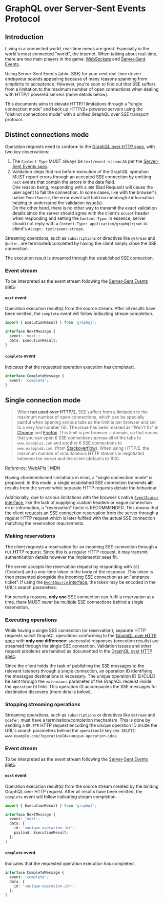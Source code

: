 # GraphQL over Server-Sent Events Protocol

## Introduction

Living in a connected world, real-time needs are great. Especially in the world's most connected "world", the internet. When talking about real-time, there are two main players in the game: [WebSockets](https://datatracker.ietf.org/doc/html/rfc6455) and [Server-Sent Events](https://html.spec.whatwg.org/multipage/server-sent-events.html).

Using Server-Sent Events (abbr. SSE) for your next real-time driven endeavour sounds appealing because of many reasons spanning from simplicity to acceptance. However, you're soon to find out that SSE suffers from a limitation to the maximum number of open connections when dealing with HTTP/1 powered servers (more details below).

This documents aims to elevate HTTP/1 limitations through a "single connection mode" and back up HTTP/2+ powered servers using the "distinct connections mode" with a unified GraphQL over SSE transport protocol.

## Distinct connections mode

Operation requests need to conform to the [GraphQL over HTTP spec](https://github.com/graphql/graphql-over-http/blob/main/spec/GraphQLOverHTTP.md), with two key observations:

1. The `Content-Type` MUST always be `text/event-stream` as per the [Server-Sent Events spec](https://www.w3.org/TR/eventsource/#text-event-stream).
1. Validation steps that run before execution of the GraphQL operation MUST report errors through an accepted SSE connection by emitting `next` events that contain the errors in the data field.
   <br>One reason being, responding with a `400` (Bad Request) will cause the user agent to fail the connection. In some cases, like with the browser's native `EventSource`, the error event will hold no meaningful information helping to understand the validation issue(s).
   <br>On the other hand, there is no other way to transmit the exact validation details since the server should agree with the client's `Accept` header when responding and setting the `Content-Type`. In essence, server should not reply with a `Content-Type: application/graphql+json` to client's `Accept: text/event-stream`.

Streaming operations, such as `subscriptions` or directives like `@stream` and `@defer`, are terminated/completed by having the client simply close the SSE connection.

The execution result is streamed through the established SSE connection.

### Event stream

To be interpreted as the event stream following the [Server-Sent Events spec](https://www.w3.org/TR/eventsource/#event-stream-interpretation).

#### `next` event

Operation execution result(s) from the source stream. After all results have been emitted, the `complete` event will follow indicating stream completion.

```typescript
import { ExecutionResult } from 'graphql';

interface NextMessage {
  event: 'next';
  data: ExecutionResult;
}
```

#### `complete` event

Indicates that the requested operation execution has completed.

```typescript
interface CompleteMessage {
  event: 'complete';
}
```

## Single connection mode

> When **not used over HTTP/2**, SSE suffers from a limitation to the maximum number of open connections, which can be specially painful when opening various tabs as the limit is per browser and set to a very low number (6). The issue has been marked as "Won't fix" in [Chrome](https://bugs.chromium.org/p/chromium/issues/detail?id=275955) and [Firefox](https://bugzilla.mozilla.org/show_bug.cgi?id=906896). This limit is per browser + domain, so that means that you can open 6 SSE connections across all of the tabs to `www.example1.com` and another 6 SSE connections to `www.example2.com`. (from [Stackoverflow](https://stackoverflow.com/a/5326159/1905229)). When using HTTP/2, the maximum number of simultaneous HTTP streams is negotiated between the server and the client (defaults to 100).

[Reference: WebAPIs | MDN](https://developer.mozilla.org/en-US/docs/Web/API/EventSource)

Having aforementioned limitations in mind, a "single connection mode" is proposed. In this mode, a single established SSE connection transmits **all** results from the server while separate HTTP requests dictate the behaviour.

Additionally, due to various limitations with the browser's native [`EventSource` interface](https://developer.mozilla.org/en-US/docs/Web/API/EventSource), like the lack of supplying custom headers or vague connection error information, a "reservation" tactic is RECOMMENDED. This means that the client requests an SSE connection reservation from the server through a regular HTTP request which is later fulfiled with the actual SSE connection matching the reservation requirements.

### Making reservations

The client requests a reservation for an incoming SSE connection through a `PUT` HTTP request. Since this is a regular HTTP request, it may transmit authentication details however the implementor sees fit.

The server accepts the reservation request by responding with `201` (Created) and a one-time token in the body of the response. This token is then presented alongside the incoming SSE connection as an "entrance ticket". If using the [`EventSource` interface](https://developer.mozilla.org/en-US/docs/Web/API/EventSource), the token may be encoded in the URL's search parameters.

For security reasons, **only one** SSE connection can fulfil a reservation at a time, there MUST never be multiple SSE connections behind a single reservation.

### Executing operations

While having a single SSE connection (or reservation), separate HTTP requests solicit GraphQL operations conforming to the [GraphQL over HTTP spec](https://github.com/graphql/graphql-over-http/blob/main/spec/GraphQLOverHTTP.md) with **only one difference**: successful responses (execution results) are streamed through the single SSE connection. Validation issues and other request problems are handled as documented in the [GraphQL over HTTP spec](https://github.com/graphql/graphql-over-http/blob/main/spec/GraphQLOverHTTP.md).

Since the client holds the task of publishing the SSE messages to the relevant listeners through a single connection, an operation ID identifying the messages destinations is necessary. The unique operation ID SHOULD be sent through the `extensions` parameter of the GraphQL reqeust inside the `operationId` field. This operation ID accompanies the SSE messages for destination discovery (more details below).

### Stopping streaming operations

Streaming operations, such as `subscriptions` or directives like `@stream` and `@defer`, must have a termination/completion mechanism. This is done by sending a `DELETE` HTTP request encoding the unique operation ID inside the URL's search parameters behind the `operationId` key (ex. `DELETE: www.example.com/?operationId=<unique-operation-id>`).

### Event stream

To be interpreted as the event stream following the [Server-Sent Events spec](https://www.w3.org/TR/eventsource/#event-stream-interpretation).

#### `next` event

Operation execution result(s) from the source stream created by the binding GraphQL over HTTP request. After all results have been emitted, the `complete` event will follow indicating stream completion.

```typescript
import { ExecutionResult } from 'graphql';

interface NextMessage {
  event: 'next';
  data: {
    id: '<unique-operation-id>';
    payload: ExecutionResult;
  };
}
```

#### `complete` event

Indicates that the requested operation execution has completed.

```typescript
interface CompleteMessage {
  event: 'complete';
  data: {
    id: '<unique-operation-id>';
  };
}
```
